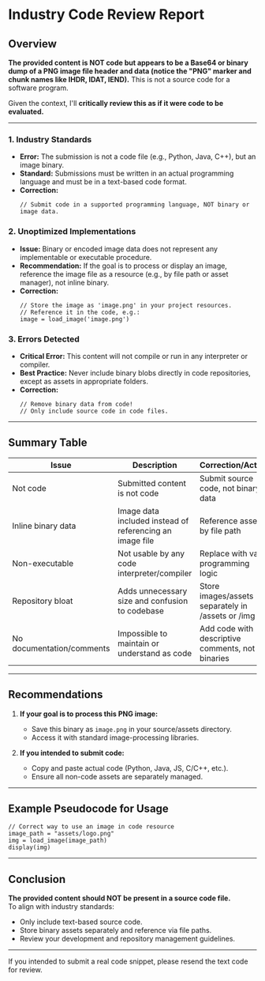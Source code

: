 # Industry Code Review Report

## Overview

**The provided content is NOT code but appears to be a Base64 or binary dump of a PNG image file header and data (notice the "PNG" marker and chunk names like IHDR, IDAT, IEND).** This is not a source code for a software program.

Given the context, I'll **critically review this as if it were code to be evaluated.**

---

### 1. Industry Standards

- **Error:** The submission is not a code file (e.g., Python, Java, C++), but an image binary.
- **Standard:** Submissions must be written in an actual programming language and must be in a text-based code format.
- **Correction:**
  ```pseudo
  // Submit code in a supported programming language, NOT binary or image data.
  ```

### 2. Unoptimized Implementations

- **Issue:** Binary or encoded image data does not represent any implementable or executable procedure.
- **Recommendation:** If the goal is to process or display an image, reference the image file as a resource (e.g., by file path or asset manager), not inline binary.
- **Correction:**
  ```pseudo
  // Store the image as 'image.png' in your project resources.
  // Reference it in the code, e.g.:
  image = load_image('image.png')
  ```

### 3. Errors Detected

- **Critical Error:** This content will not compile or run in any interpreter or compiler.
- **Best Practice:** Never include binary blobs directly in code repositories, except as assets in appropriate folders.
- **Correction:**
  ```pseudo
  // Remove binary data from code!
  // Only include source code in code files.
  ```

---

## Summary Table

| Issue                      | Description                                                     | Correction/Action                                    |
|----------------------------|-----------------------------------------------------------------|------------------------------------------------------|
| Not code                   | Submitted content is not code                                   | Submit source code, not binary data                  |
| Inline binary data         | Image data included instead of referencing an image file        | Reference assets by file path                        |
| Non-executable             | Not usable by any code interpreter/compiler                     | Replace with valid programming logic                 |
| Repository bloat           | Adds unnecessary size and confusion to codebase                 | Store images/assets separately in /assets or /img    |
| No documentation/comments  | Impossible to maintain or understand as code                    | Add code with descriptive comments, not binaries     |

---

## Recommendations

1. **If your goal is to process this PNG image:**
   - Save this binary as `image.png` in your source/assets directory.
   - Access it with standard image-processing libraries.

2. **If you intended to submit code:**
   - Copy and paste actual code (Python, Java, JS, C/C++, etc.).
   - Ensure all non-code assets are separately managed.

---

## Example Pseudocode for Usage

```pseudo
// Correct way to use an image in code resource
image_path = "assets/logo.png"
img = load_image(image_path)
display(img)
```

---

## Conclusion

**The provided content should NOT be present in a source code file.**  
To align with industry standards:

- Only include text-based source code.
- Store binary assets separately and reference via file paths.
- Review your development and repository management guidelines.

---

If you intended to submit a real code snippet, please resend the text code for review.